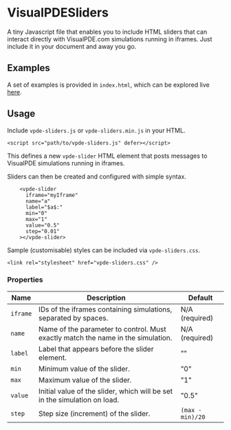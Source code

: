# VisualPDESliders
A tiny Javascript file that enables you to include HTML sliders that can interact directly with VisualPDE.com simulations running in iframes. Just include it in your document and away you go.

## Examples
A set of examples is provided in ``index.html``, which can be explored live [here](https://mar5bar.github.io/VisualPDESliders/).

## Usage
Include ``vpde-sliders.js`` or ``vpde-sliders.min.js`` in your HTML.
```
<script src="path/to/vpde-sliders.js" defer></script>
```

This defines a new ``vpde-slider`` HTML element that posts messages to VisualPDE simulations running in iframes.

Sliders can then be created and configured with simple syntax.
```
    <vpde-slider
      iframe="myIframe"
      name="a"
      label="$a$:"
      min="0"
      max="1"
      value="0.5"
      step="0.01"
    ></vpde-slider>
``` 

Sample (customisable) styles can be included via ``vpde-sliders.css``.
```
<link rel="stylesheet" href="vpde-sliders.css" />
```

### Properties
| Name | Description | Default|
|---|---|---|
|``iframe`` | IDs of the iframes containing simulations, separated by spaces. | N/A (required)|
|``name`` | Name of the parameter to control. Must exactly match the name in the simulation. | N/A (required)|
|``label`` | Label that appears before the slider element. | "" |
|``min`` | Minimum value of the slider. | "0" |
|``max`` | Maximum value of the slider. | "1" |
|``value`` | Initial value of the slider, which will be set in the simulation on load. | "0.5" |
|``step`` | Step size (increment) of the slider. | ``(max - min)/20``|

